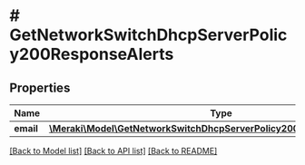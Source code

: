 # # GetNetworkSwitchDhcpServerPolicy200ResponseAlerts

## Properties

Name | Type | Description | Notes
------------ | ------------- | ------------- | -------------
**email** | [**\Meraki\Model\GetNetworkSwitchDhcpServerPolicy200ResponseAlertsEmail**](GetNetworkSwitchDhcpServerPolicy200ResponseAlertsEmail.md) |  | [optional]

[[Back to Model list]](../../README.md#models) [[Back to API list]](../../README.md#endpoints) [[Back to README]](../../README.md)
